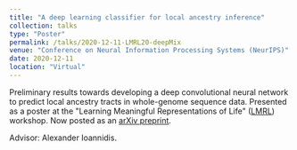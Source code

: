 ```yaml
---
title: "A deep learning classifier for local ancestry inference"
collection: talks
type: "Poster"
permalink: /talks/2020-12-11-LMRL20-deepMix
venue: "Conference on Neural Information Processing Systems (NeurIPS)"
date: 2020-12-11
location: "Virtual"
---
```


Preliminary results towards developing a deep convolutional neural network to predict local ancestry tracts in whole-genome sequence data. Presented as a poster at the "Learning Meaningful Representations of Life" ([LMRL](https://www.lmrl.org/)) workshop. Now posted as an [arXiv preprint](../publication/2020-11-04-A-deep-learning-classifier-for-local-ancestry-inference).

Advisor: Alexander Ioannidis. 
